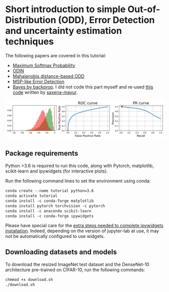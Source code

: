 # Short introduction to simple Out-of-Distribution (ODD), Error Detection and uncertainty estimation techniques

The following papers are covered in this tutorial:

+ [Maximum Softmax Probability](https://arxiv.org/abs/1610.02136)
+ [ODIN](https://arxiv.org/abs/1706.02690)
+ [Mahalanobis distance-based ODD](https://arxiv.org/abs/1807.03888)
+ [MSP-like Error Detection](https://arxiv.org/abs/2106.02395)
+ [Bayes by backprop](https://arxiv.org/abs/1505.05424). I did not code this part myself and re-used [this code](https://github.com/ernoult/Weight-Uncertainty-in-Neural-Networks) written by [saxena-mayur](https://github.com/saxena-mayur). 

![GitHub Logo](/example_fig.png)<!-- .element height="20%" width="20%" -->

## Package requirements

Python >3.6 is required to run this code, along with Pytorch, matplotlib, scikit-learn and ipywidgets (for interactive plots).

Run the following command lines to set the environment using conda:
```
conda create --name tutorial python=3.6
conda activate tutorial
conda install -c conda-forge matplotlib
conda install pytorch torchvision -c pytorch
conda install -c anaconda scikit-learn
conda install -c conda-forge ipywidgets
```

Please have special care for the [extra steps needed to complete ipywidgets installation](https://ipywidgets.readthedocs.io/en/latest/user_install.html). Indeed, depending on the version of jupyter-lab at use, it may not be automatically configured to use widgets.


## Downloading datasets and models

To download the resized ImageNet test dataset and the DenseNet-10 architecture pre-trained on CIFAR-10, run the following commands:

```
chmmod +x download.sh
./download.sh
```


